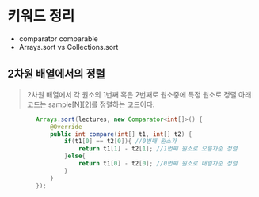 # 키워드 정리
- comparator  comparable  
- Arrays.sort vs Collections.sort  

## 2차원 배열에서의 정렬
> 2차원 배열에서 각 원소의 1번째 혹은 2번째로 원소중에 특정 원소로 정렬
> 아래 코드는 sample[N][2]를 정렬하는 코드이다.  
> 
```java
        Arrays.sort(lectures, new Comparator<int[]>() {
            @Override
            public int compare(int[] t1, int[] t2) {
                if(t1[0] == t2[0]){ //0번째 원소가 
                    return t1[1] - t2[1]; //1번째 원소로 오름차순 정렬
                }else{
                    return t1[0] - t2[0]; //0번째 원소로 내림차순 정렬
                }
            }
        });
```
